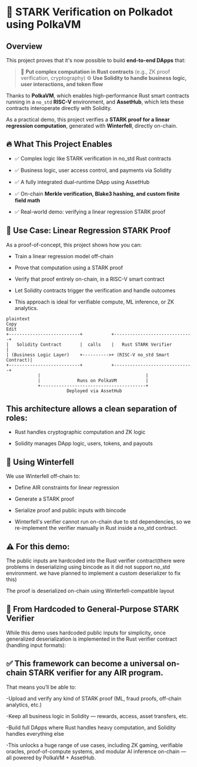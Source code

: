 
# 🧠 STARK Verification on Polkadot using PolkaVM

## Overview

This project proves that it's now possible to build **end-to-end DApps** that:

>🧩 **Put complex computation in Rust contracts** (e.g., ZK proof verification, cryptography)
>⚙️ **Use Solidity to handle business logic, user interactions, and token flow**

Thanks to __PolkaVM__, which enables high-performance Rust smart contracts running in a `no_std` **RISC-V** environment, and **AssetHub**, which lets these contracts interoperate directly with Solidity.

As a practical demo, this project verifies a **STARK proof for a linear regression computation**, generated with **Winterfell**, directly on-chain.

## 🔥 What This Project Enables
- ✅ Complex logic like STARK verification in no_std Rust contracts

- ✅ Business logic, user access control, and payments via Solidity

- ✅ A fully integrated dual-runtime DApp using AssetHub

- ✅ On-chain **Merkle verification, Blake3 hashing, and custom finite field math**

- ✅ Real-world demo: verifying a linear regression STARK proof

## 📐 Use Case: Linear Regression STARK Proof
As a proof-of-concept, this project shows how you can:

- Train a linear regression model off-chain

- Prove that computation using a STARK proof

- Verify that proof entirely on-chain, in a RISC-V smart contract

- Let Solidity contracts trigger the verification and handle outcomes

- This approach is ideal for verifiable compute, ML inference, or ZK analytics.

```📦 Architecture
plaintext
Copy
Edit
+---------------------------+           +------------------------------+
|   Solidity Contract       |  calls    |   Rust STARK Verifier        |
| (Business Logic Layer)    +---------->+ (RISC-V no_std Smart Contract)|
+---------------------------+           +------------------------------+
            |                                        |
            |              Runs on PolkaVM           |
            +----------------------------------------+
                       Deployed via AssetHub
```
## This architecture allows a clean separation of roles:

- Rust handles cryptographic computation and ZK logic

- Solidity manages DApp logic, users, tokens, and payouts

## 🧠 Using Winterfell
We use Winterfell off-chain to:

- Define AIR constraints for linear regression

- Generate a STARK proof

- Serialize proof and public inputs with bincode

- Winterfell's verifier cannot run on-chain due to std dependencies, so we re-implement the verifier manually in Rust inside a no_std contract.

## ⚠️ For this demo:

The public inputs are hardcoded into the Rust verifier contract(there were problems in deserializing using bincode as it did not support no_std environment. we have planned to implement a custom deserializer to fix this)

The proof is deserialized on-chain using Winterfell-compatible layout 

## 🧩 From Hardcoded to General-Purpose STARK Verifier
While this demo uses hardcoded public inputs for simplicity, once generalized deserialization is implemented in the Rust verifier contract (handling input formats):

## ✅ This framework can become a universal on-chain STARK verifier for any AIR program.

That means you’ll be able to:

-Upload and verify any kind of STARK proof (ML, fraud proofs, off-chain analytics, etc.)

-Keep all business logic in Solidity — rewards, access, asset transfers, etc.

-Build full DApps where Rust handles heavy computation, and Solidity handles everything else

-This unlocks a huge range of use cases, including ZK gaming, verifiable oracles, proof-of-compute systems, and modular AI inference on-chain — all powered by PolkaVM + AssetHub.

